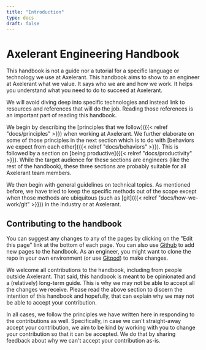 ```yaml
---
title: "Introduction"
type: docs
draft: false
---
```


# Axelerant Engineering Handbook

This handbook is not a guide nor a tutorial for a specific language or technology we use at Axelerant. This handbook aims to show to an engineer at Axelerant what we value. It says who we are and how we work. It helps you understand what you need to do to succeed at Axelerant.

We will avoid diving deep into specific technologies and instead link to resources and references that will do the job. Reading those references is an important part of reading this handbook.

We begin by describing the [principles that we follow]({{< relref "docs/principles" >}}) when working at Axelerant. We further elaborate on some of those principles in the next section which is to do with [behaviors we expect from each other]({{< relref "docs/behaviors" >}}). This is followed by a section on [being productive]({{< relref "docs/productivity" >}}). While the target audience for these sections are engineers (like the rest of the handbook), these three sections are probably suitable for all Axelerant team members.

We then begin with general guidelines on technical topics. As mentioned before, we have tried to keep the specific methods out of the scope except when those methods are ubiquitous (such as [git]({{< relref "docs/how-we-work/git" >}})) in the industry or at Axelerant.

## Contributing to the handbook

You can suggest any changes to any of the pages by clicking on the "Edit this page" link at the bottom of each page. You can also use [Github](https://github.com/axelerant/engg-handbook) to add new pages to the handbook. As an engineer, you might want to clone the repo in your own environment (or use [Gitpod](https://gitpod.io/#https://github.com/axelerant/engg-handbook)) to make changes.

We welcome all contributions to the handbook, including from people outside Axelerant. That said, this handbook is meant to be opinionated and a (relatively) long-term guide. This is why we may not be able to accept all the changes we receive. Please read the above section to discern the intention of this handbook and hopefully, that can explain why we may not be able to accept your contribution.

In all cases, we follow the principles we have written here in responding to the contributions as well. Specifically, in case we can't straight-away accept your contribution, we aim to be kind by working with you to change your contribution so that it can be accepted. We do that by sharing feedback about why we can't accept your contribution as-is.
